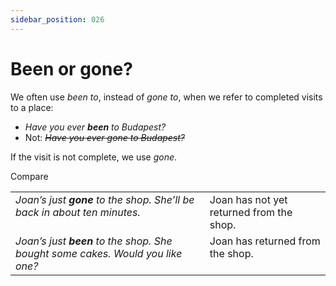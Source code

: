 ```yaml
---
sidebar_position: 026
---
```


# Been or gone?

We often use *been to*, instead of *gone to*, when we refer to completed visits to a place:

- *Have you ever **been** to Budapest?*
- Not: *~~Have you ever gone to Budapest?~~*

If the visit is not complete, we use *gone*.

Compare

<table><tbody><tr valign="top"><td><i>Joan’s just </i><b><i>gone</i></b><i> to the shop. She’ll be back in about ten minutes.</i></td><td>Joan has not yet returned from the shop.</td></tr><tr valign="top"><td><i>Joan’s just </i><b><i>been</i></b><i> to the shop. She bought some cakes. Would you like one?</i></td><td>Joan has returned from the shop.</td></tr></tbody></table>
